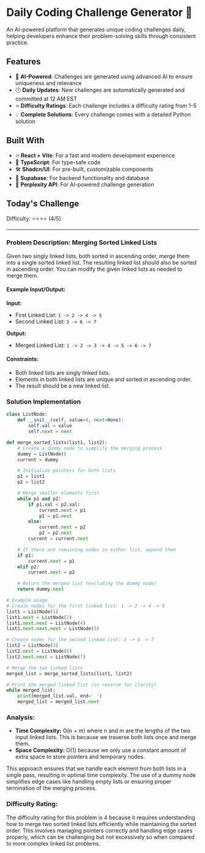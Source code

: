 # Daily Coding Challenge Generator 🚀

An AI-powered platform that generates unique coding challenges daily, helping developers enhance their problem-solving skills through consistent practice.

## Features

- 🤖 **AI-Powered**: Challenges are generated using advanced AI to ensure uniqueness and relevance
- 🕒 **Daily Updates**: New challenges are automatically generated and committed at 12 AM EST
- ⭐ **Difficulty Ratings**: Each challenge includes a difficulty rating from 1-5
- 💡 **Complete Solutions**: Every challenge comes with a detailed Python solution

## Built With

- 🔥 **React + Vite**: For a fast and modern development experience
- 🔷 **TypeScript**: For type-safe code
- 🛠️ **Shadcn/UI**: For pre-built, customizable components
- 🔌 **Supabase**: For backend functionality and database
- 🤖 **Perplexity API**: For AI-powered challenge generation

## Today's Challenge

Difficulty: ⭐⭐⭐⭐ (4/5)

****

### Problem Description: Merging Sorted Linked Lists

Given two singly linked lists, both sorted in ascending order, merge them into a single sorted linked list. The resulting linked list should also be sorted in ascending order. You can modify the given linked lists as needed to merge them.

#### Example Input/Output:

**Input:**
- First Linked List: `1 -> 2 -> 4 -> 5`  
- Second Linked List: `3 -> 6 -> 7`

**Output:**
- Merged Linked List: `1 -> 2 -> 3 -> 4 -> 5 -> 6 -> 7`

#### Constraints:
- Both linked lists are singly linked lists.
- Elements in both linked lists are unique and sorted in ascending order.
- The result should be a new linked list.

### Solution Implementation

```python
class ListNode:
    def __init__(self, value=0, next=None):
        self.val = value
        self.next = next

def merge_sorted_lists(list1, list2):
    # Create a dummy node to simplify the merging process
    dummy = ListNode()
    current = dummy

    # Initialize pointers for both lists
    p1 = list1
    p2 = list2

    # Merge smaller elements first
    while p1 and p2:
        if p1.val < p2.val:
            current.next = p1
            p1 = p1.next
        else:
            current.next = p2
            p2 = p2.next
        current = current.next

    # If there are remaining nodes in either list, append them
    if p1:
        current.next = p1
    elif p2:
        current.next = p2

    # Return the merged list (excluding the dummy node)
    return dummy.next

# Example usage
# Create nodes for the first linked list: 1 -> 2 -> 4 -> 5
list1 = ListNode(1)
list1.next = ListNode(2)
list1.next.next = ListNode(4)
list1.next.next.next = ListNode(5)

# Create nodes for the second linked list: 3 -> 6 -> 7
list2 = ListNode(3)
list2.next = ListNode(6)
list2.next.next = ListNode(7)

# Merge the two linked lists
merged_list = merge_sorted_lists(list1, list2)

# Print the merged linked list (in reverse for clarity)
while merged_list:
    print(merged_list.val, end=' ')
    merged_list = merged_list.next
```

### Analysis:

- **Time Complexity:** O(n + m) where n and m are the lengths of the two input linked lists. This is because we traverse both lists once and merge them.
- **Space Complexity:** O(1) because we only use a constant amount of extra space to store pointers and temporary nodes.

This approach ensures that we handle each element from both lists in a single pass, resulting in optimal time complexity. The use of a dummy node simplifies edge cases like handling empty lists or ensuring proper termination of the merging process.

### Difficulty Rating:
The difficulty rating for this problem is 4 because it requires understanding how to merge two sorted linked lists efficiently while maintaining the sorted order. This involves managing pointers correctly and handling edge cases properly, which can be challenging but not excessively so when compared to more complex linked list problems.